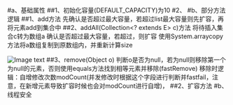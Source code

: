 #a、基础属性
  ##1、初始化容量(DEFAULT_CAPACITY)为10
     	#2、
#b、部分方法逻辑
  ##1、add方法
      		先确认是否超过最大容量，若超过list最大容量则先扩容，再将元素add到集合中
  ##2、addAll(Collection<? extends E> c)方法
      		将待插入集合c转为数组a
      		确认是否超过最大容量，若超过，则扩容
      		使用System.arraycopy方法将a数组复制到原数组内，并重新计算size
    
![Image text](https://github.com/bycuimiao/java-universe/blob/master/img/1401551165786_.pic_hd.jpg)
  ##3、remove(Object o)
 				判断o是否为null，若为null则移除第一个为null的元素，否则使用equals方法找到相等元素并移除(fastRemove)
 				移除时逻辑：自增修改次数modCount(并发修改时根据这个字段进行判断并fastfail，注意，在新增元素导致扩容时候也会对modCount进行自增)，
  ##2、扩容方法
#b、线程安全